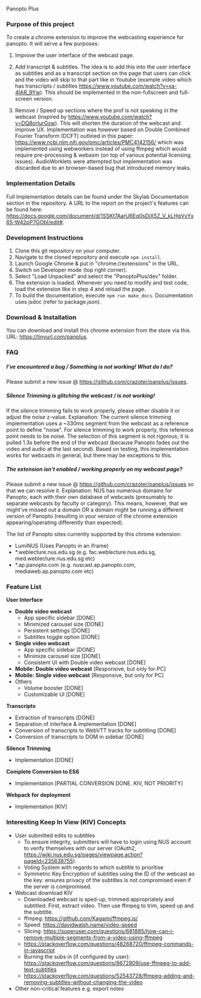 Panopto Plus

### Purpose of this project
To create a chrome extension to improve the webcasting experience for panopto. It will serve a few purposes:

1. Improve the user interface of the webcast page. 

2. Add transcript & subtitles. The idea is to add this into the user interface as subtitles and as a transcript section on the page that users can click and the video will skip to that part like in Youtube (example video which has transcripts / subtitles https://www.youtube.com/watch?v=xa-4IAR_9Yw). This should be implemented in the non-fullscreen and full-screen version.

3. Remove / Speed up sections where the prof is not speaking in the webcast (inspired by https://www.youtube.com/watch?v=DQ8orIurGxw). This will shorten the duration of the webcast and improve UX. Implementation was however based on Double Combined Fourier Transform (DCFT) outlined in this paper: https://www.ncbi.nlm.nih.gov/pmc/articles/PMC4142156/ which was implemented using webworkers instead of using ffmpeg which would require pre-processing & webasm (on top of various potential licensing issues). AudioWorklets were attempted but implementation was discarded due to an browser-based bug that introduced memory leaks.

### Implementation Details
Full Implementation details can be found under the Skylab Documentation section in the repository. A URL to the report on the project's features can be found here: https://docs.google.com/document/d/1SSKt7AarU6Eq0sDjX5Z_V_kLHgVvYx65-W42pP7GObI/edit#.

### Development Instructions
1. Clone this git repository on your computer.
2. Navigate to the cloned repository and execute `npm install`.
3. Launch Google Chrome & put in "chrome://extensions" in the URL.
4. Switch on Developer mode (top right corner).
5. Select "Load Unpacked" and select the "PanoptoPlus/dev" folder.
6. The extension is loaded. Whenever you need to modify and test code, load the extension like in step 4 and reload the page.
7. To build the documentation, execute `npm run make_docs`. Documentation uses jsdoc (refer to package.json).

### Download & Installation
You can download and install this chrome extension from the store via this URL: https://tinyurl.com/panplus.

### FAQ

##### I've encountered a bug / Something is not working! What do I do?
Please submit a new issue @ https://github.com/crazoter/panplus/issues.

##### Silence Trimming is glitching the webcast / is not working!
If the silence trimming fails to work properly, please either disable it or adjust the noise z-value. Explanation: The current silence trimming implementation uses a ~330ms segment from the webcast as a reference point to define "noise". For silence trimming to work properly, this reference point needs to be noise. The selection of this segment is not rigorous; it is pulled 1.3s before the end of the webcast (because Panopto fades out the video and audio at the last second). Based on testing, this implementation works for webcasts in general, but there may be exceptions to this.

##### The extension isn't enabled / working properly on my webcast page?
Please submit a new issue @ https://github.com/crazoter/panplus/issues so that we can resolve it. Explanation: NUS has numerous domains for Panopto, each with their own database of webcasts (presumably to separate webcasts by faculty or category). This means, however, that we might've missed out a domain OR a domain might be running a different version of Panopto (resulting in your version of the chrome extension appearing/operating differently than expected). 

The list of Panopto sites currently supported by this chrome extension:
* LumiNUS (Uses Panopto in an iframe)
* *.weblecture.nus.edu.sg (e.g. fac.weblecture.nus.edu.sg, med.weblecture.nus.edu.sg etc)
* *.ap.panopto.com (e.g. nuscast.ap.panopto.com, mediaweb.ap.panopto.com etc)

### Feature List
__User Interface__
  * __Double video webcast__
    * App specific sidebar [DONE]
    * Minimized carousel size [DONE]
    * Persistent settings [DONE]
    * Subtitles toggle option [DONE]
  * __Single video webcast__
    * App specific sidebar [DONE]
    * Minimize carousel size [DONE]
    * Consistent UI with Double video webcast [DONE]
  * __Mobile: Double video webcast__ [Responsive, but only for PC]
  * __Mobile: Single video webcast__ [Responsive, but only for PC]
  * Others
    * Volume booster [DONE]
    * Customizable UI [DONE]

__Transcripts__
* Extraction of transcripts [DONE]
* Separation of interface & implementation [DONE]
* Conversion of transcripts to WebVTT tracks for subtitling [DONE]
* Conversion of transcripts to DOM in sidebar [DONE]

__Silence Trimming__
* Implementation [DONE]

__Complete Conversion to ES6__
* Implementation [PARTIAL CONVERSION DONE. KIV, NOT PRIORITY]

__Webpack for deployment__
* Implementation [KIV]

### Interesting Keep In View (KIV) Concepts
* User submitted edits to subtitles 
  * To ensure integrity, submitters will have to login using NUS account to verify themselves with our server (OAuth2, https://wiki.nus.edu.sg/pages/viewpage.action?pageId=235638755).
  * Voting System with regards to which subtitle to prioritise
  * Symmetric Key Encryption of subtitles using the ID of the webcast as the key: ensures privacy of the subtitles is not compromised even if the server is compromised.
* Webcast download KIV
  * Downloaded webcast is sped-up, trimmed appropriately and subtitled. First, extract video. Then use ffmpeg to trim, speed up and the subtitle.
  * ffmpeg: https://github.com/Kagami/ffmpeg.js/
  * Speed: https://davidwalsh.name/video-speed
  * Slicing: https://superuser.com/questions/681885/how-can-i-remove-multiple-segments-from-a-video-using-ffmpeg
  * https://stackoverflow.com/questions/48268720/ffmpeg-commands-in-javascript
  * Burning the subs in (if configured by user): https://stackoverflow.com/questions/8672809/use-ffmpeg-to-add-text-subtitles
  * https://stackoverflow.com/questions/52543728/ffmpeg-adding-and-removing-subtitles-without-changing-the-video
* Other non-critical features e.g. export notes
